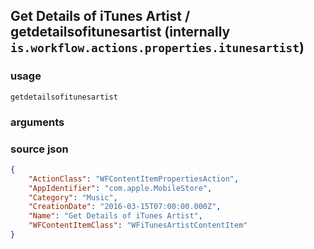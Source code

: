 
## Get Details of iTunes Artist / getdetailsofitunesartist (internally `is.workflow.actions.properties.itunesartist`)




### usage
`getdetailsofitunesartist `

### arguments


### source json

```json
{
	"ActionClass": "WFContentItemPropertiesAction",
	"AppIdentifier": "com.apple.MobileStore",
	"Category": "Music",
	"CreationDate": "2016-03-15T07:00:00.000Z",
	"Name": "Get Details of iTunes Artist",
	"WFContentItemClass": "WFiTunesArtistContentItem"
}
```
